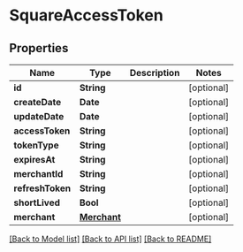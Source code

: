 # SquareAccessToken

## Properties
Name | Type | Description | Notes
------------ | ------------- | ------------- | -------------
**id** | **String** |  | [optional] 
**createDate** | **Date** |  | [optional] 
**updateDate** | **Date** |  | [optional] 
**accessToken** | **String** |  | [optional] 
**tokenType** | **String** |  | [optional] 
**expiresAt** | **String** |  | [optional] 
**merchantId** | **String** |  | [optional] 
**refreshToken** | **String** |  | [optional] 
**shortLived** | **Bool** |  | [optional] 
**merchant** | [**Merchant**](Merchant.md) |  | [optional] 

[[Back to Model list]](../README.md#documentation-for-models) [[Back to API list]](../README.md#documentation-for-api-endpoints) [[Back to README]](../README.md)


